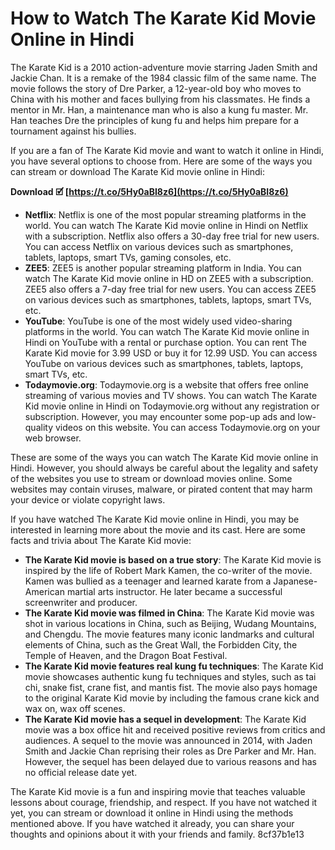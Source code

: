 
 
# How to Watch The Karate Kid Movie Online in Hindi
 
The Karate Kid is a 2010 action-adventure movie starring Jaden Smith and Jackie Chan. It is a remake of the 1984 classic film of the same name. The movie follows the story of Dre Parker, a 12-year-old boy who moves to China with his mother and faces bullying from his classmates. He finds a mentor in Mr. Han, a maintenance man who is also a kung fu master. Mr. Han teaches Dre the principles of kung fu and helps him prepare for a tournament against his bullies.
 
If you are a fan of The Karate Kid movie and want to watch it online in Hindi, you have several options to choose from. Here are some of the ways you can stream or download The Karate Kid movie online in Hindi:
 
**Download 🗹 [https://t.co/5Hy0aBI8z6](https://t.co/5Hy0aBI8z6)**


 
- **Netflix**: Netflix is one of the most popular streaming platforms in the world. You can watch The Karate Kid movie online in Hindi on Netflix with a subscription. Netflix also offers a 30-day free trial for new users. You can access Netflix on various devices such as smartphones, tablets, laptops, smart TVs, gaming consoles, etc.
- **ZEE5**: ZEE5 is another popular streaming platform in India. You can watch The Karate Kid movie online in HD on ZEE5 with a subscription. ZEE5 also offers a 7-day free trial for new users. You can access ZEE5 on various devices such as smartphones, tablets, laptops, smart TVs, etc.
- **YouTube**: YouTube is one of the most widely used video-sharing platforms in the world. You can watch The Karate Kid movie online in Hindi on YouTube with a rental or purchase option. You can rent The Karate Kid movie for 3.99 USD or buy it for 12.99 USD. You can access YouTube on various devices such as smartphones, tablets, laptops, smart TVs, etc.
- **Todaymovie.org**: Todaymovie.org is a website that offers free online streaming of various movies and TV shows. You can watch The Karate Kid movie online in Hindi on Todaymovie.org without any registration or subscription. However, you may encounter some pop-up ads and low-quality videos on this website. You can access Todaymovie.org on your web browser.

These are some of the ways you can watch The Karate Kid movie online in Hindi. However, you should always be careful about the legality and safety of the websites you use to stream or download movies online. Some websites may contain viruses, malware, or pirated content that may harm your device or violate copyright laws.
  
If you have watched The Karate Kid movie online in Hindi, you may be interested in learning more about the movie and its cast. Here are some facts and trivia about The Karate Kid movie:

- **The Karate Kid movie is based on a true story**: The Karate Kid movie is inspired by the life of Robert Mark Kamen, the co-writer of the movie. Kamen was bullied as a teenager and learned karate from a Japanese-American martial arts instructor. He later became a successful screenwriter and producer.
- **The Karate Kid movie was filmed in China**: The Karate Kid movie was shot in various locations in China, such as Beijing, Wudang Mountains, and Chengdu. The movie features many iconic landmarks and cultural elements of China, such as the Great Wall, the Forbidden City, the Temple of Heaven, and the Dragon Boat Festival.
- **The Karate Kid movie features real kung fu techniques**: The Karate Kid movie showcases authentic kung fu techniques and styles, such as tai chi, snake fist, crane fist, and mantis fist. The movie also pays homage to the original Karate Kid movie by including the famous crane kick and wax on, wax off scenes.
- **The Karate Kid movie has a sequel in development**: The Karate Kid movie was a box office hit and received positive reviews from critics and audiences. A sequel to the movie was announced in 2014, with Jaden Smith and Jackie Chan reprising their roles as Dre Parker and Mr. Han. However, the sequel has been delayed due to various reasons and has no official release date yet.

The Karate Kid movie is a fun and inspiring movie that teaches valuable lessons about courage, friendship, and respect. If you have not watched it yet, you can stream or download it online in Hindi using the methods mentioned above. If you have watched it already, you can share your thoughts and opinions about it with your friends and family.
 8cf37b1e13
 
